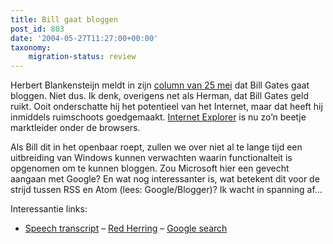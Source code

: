 ```yaml
---
title: Bill gaat bloggen
post_id: 803
date: '2004-05-27T11:27:00+00:00'
taxonomy:
    migration-status: review
---
```

Herbert Blankensteijn meldt in zijn [column van 25 mei](http://www4.hccnet.nl/404/404.cfm?id=734) dat Bill Gates gaat bloggen. Niet dus. Ik denk, overigens net als Herman, dat Bill Gates geld ruikt. Ooit onderschatte hij het potentieel van het Internet, maar dat heeft hij inmiddels ruimschoots goedgemaakt. [Internet Explorer](http://www.microsoft.com/ie) is nu zo’n beetje marktleider onder de browsers.

Als Bill dit in het openbaar roept, zullen we over niet al te lange tijd een uitbreiding van Windows kunnen verwachten waarin functionalteit is opgenomen om te kunnen bloggen. Zou Microsoft hier een gevecht aangaan met Google? En wat nog interessanter is, wat betekent dit voor de strijd tussen RSS en Atom (lees: Google/Blogger)? Ik wacht in spanning af…

Interessantie links:

- [Speech transcript](http://www.microsoft.com/billgates/speeches/2004/05-20CEOSummit.asp)
– [Red Herring](http://blog.redherring.com/MT/archives/main/000225.html)
– [Google search](http://www.google.com/search?q=blog+bill+gates)
